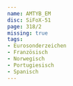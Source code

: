 ```yaml
---
name: AMTYB_EM
disc: SiFoX-51
page: 318/2
missing: true
tags:
- Eurosonderzeichen
- Französisch
- Norwegisch
- Portugiesisch
- Spanisch
---
```

